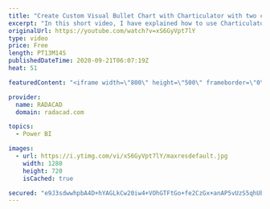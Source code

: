 ```yaml
---
title: "Create Custom Visual Bullet Chart with Charticulator with two categories"
excerpt: "In this short video, I have explained how to use Charticulator for creating a Bullet chart with two categories."
originalUrl: https://youtube.com/watch?v=xS6GyVpt7lY
type: video
price: Free
length: PT13M14S
publishedDateTime: 2020-09-21T06:07:19Z
heat: 51

featuredContent: "<iframe width=\"800\" height=\"500\" frameborder=\"0\" src=\"https://www.youtube.com/embed/xS6GyVpt7lY\" allow=\"accelerometer; autoplay; encrypted-media; gyroscope; picture-in-picture\" allowfullscreen></iframe>"

provider:
  name: RADACAD
  domain: radacad.com

topics:
  - Power BI

images:
  - url: https://i.ytimg.com/vi/xS6GyVpt7lY/maxresdefault.jpg
    width: 1280
    height: 720
    isCached: true

secured: "e9J3sdwwhpbA4D+hYAGLkCw20iw4+VOhGTFtGo+fe2CzGx+anAP5vUzS5qhUb5rXROEyOrrpMD13McdG9YbBkYLhVCaL6/0V2fYcg7wJ81pYOfnC1xJ17+XGHD1o8pbIiiyE0Y+9pA7mcNRBQDCBfeHkhVoS6Ew2IJ1NT4DldS/1EAR9IbIrGJwRQM3zBFoRntCIqEw7hkE505MhXsMdFbNmfyXL6Ke8Zk6D6SZOvCQQ+ZMALYS9Xx2mF6mcTEaHwyf8tjoKQUX224C5T8wqJYMQ8oP41NZaJK9YdUCGHmuQWluFV+wtgISXDndS6KcStnmcLj5G/ETMTrAkPIlamrxYTYPBGI+Bi418lIvSGnsnTpUrWQs1SkedvBbokQYOxTqxdyqOhQ0T4FLjXEU6f0y1Wu4K/5rysKRu8LfQq/U=;fZ4ZUYHKeO/gUV/Kug6P+A=="
---
```


